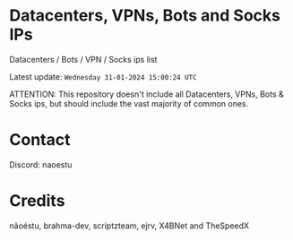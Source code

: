 # Datacenters, VPNs, Bots and Socks IPs
 
Datacenters / Bots / VPN / Socks ips list

Latest update: `Wednesday 31-01-2024 15:00:24 UTC` 

ATTENTION: This repository doesn't include all Datacenters, VPNs, Bots & Socks ips, 
but should include the vast majority of common ones.

# Contact
Discord: naoestu

# Credits
nãoéstu, brahma-dev, scriptzteam, ejrv, X4BNet and TheSpeedX
